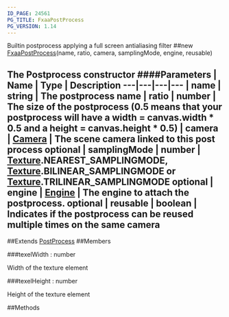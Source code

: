 ```yaml
---
ID_PAGE: 24561
PG_TITLE: FxaaPostProcess
PG_VERSION: 1.14
---
```


Builtin postprocess applying a full screen antialiasing filter
##new [FxaaPostProcess](/classes/FxaaPostProcess)(name, ratio, camera, samplingMode, engine, reusable)

The Postprocess constructor
####Parameters
 | Name | Type | Description
---|---|---|---
 | name | string | The postprocess name
 | ratio | number | The size of the postprocess (0.5 means that your postprocess will have a width = canvas.width * 0.5 and a height = canvas.height * 0.5)
 | camera | [Camera](/classes/Camera) | The scene camera linked to this post process
optional | samplingMode | number | [Texture](/classes/Texture).NEAREST_SAMPLINGMODE, [Texture](/classes/Texture).BILINEAR_SAMPLINGMODE or [Texture](/classes/Texture).TRILINEAR_SAMPLINGMODE
optional | engine | [Engine](/classes/Engine) | The engine to attach the postprocess.
optional | reusable | boolean | Indicates if the postprocess can be reused multiple times on the same camera
---

##Extends [PostProcess](/classes/PostProcess)
##Members

###texelWidth : number


Width of the texture element

###texelHeight : number


Height of the texture element



##Methods
